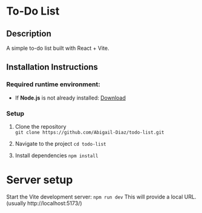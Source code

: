# To-Do List

## Description
A simple to-do list built with React + Vite.

## Installation Instructions

### Required runtime environment:
- If **Node.js** is not already installed: [Download](https://nodejs.org/en/download)

### Setup
1. Clone the repository    
`git clone https://github.com/Abigail-Diaz/todo-list.git`
    
2. Navigate to the project
`cd todo-list`
    
3. Install dependencies
`npm install`

# Server setup
Start the Vite development server:
`npm run dev`
This will provide a local URL.
(usually http://localhost:5173/)